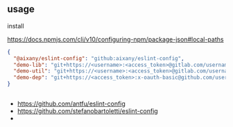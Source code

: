 ## usage

install

https://docs.npmjs.com/cli/v10/configuring-npm/package-json#local-paths

```json
{
  "@aixany/eslint-config": "github:aixany/eslint-config",
  "demo-lib": "git+https://<username>:<access_token>@gitlab.com/username/demo-lib#1.2.4",
  "demo-util": "git+https://<username>:<access_token>@gitlab.com/username/demo-util#prod",
  "demo-dep": "git+https://<access_token>:x-oauth-basic@github.com/username/demo-dep#master"
}

```

##

- https://github.com/antfu/eslint-config
- https://github.com/stefanobartoletti/eslint-config
-
